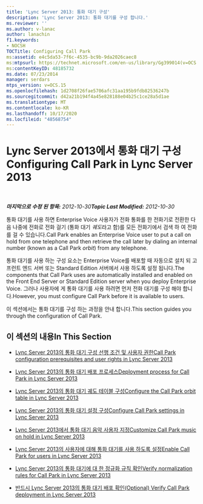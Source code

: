 ```yaml
---
title: 'Lync Server 2013: 통화 대기 구성'
description: 'Lync Server 2013: 통화 대기를 구성 합니다.'
ms.reviewer: ''
ms.author: v-lanac
author: lanachin
f1.keywords:
- NOCSH
TOCTitle: Configuring Call Park
ms:assetid: e4c5da53-7f6c-4535-bc9b-9da2026caec8
ms:mtpsurl: https://technet.microsoft.com/en-us/library/Gg399014(v=OCS.15)
ms:contentKeyID: 48185732
ms.date: 07/23/2014
manager: serdars
mtps_version: v=OCS.15
ms.openlocfilehash: 1d2708f26fae5706afc31aa195b9fdb82536247b
ms.sourcegitcommit: d42a21b194f4a45e828188e04b25c1ce28a5d1ae
ms.translationtype: MT
ms.contentlocale: ko-KR
ms.lasthandoff: 10/17/2020
ms.locfileid: "48568754"
---
```

# <a name="configuring-call-park-in-lync-server-2013"></a><span data-ttu-id="7e67a-103">Lync Server 2013에서 통화 대기 구성</span><span class="sxs-lookup"><span data-stu-id="7e67a-103">Configuring Call Park in Lync Server 2013</span></span>

<div data-xmlns="http://www.w3.org/1999/xhtml">

<div class="topic" data-xmlns="http://www.w3.org/1999/xhtml" data-msxsl="urn:schemas-microsoft-com:xslt" data-cs="https://msdn.microsoft.com/">

<div data-asp="https://msdn2.microsoft.com/asp">



</div>

<div id="mainSection">

<div id="mainBody">

<span> </span>

<span data-ttu-id="7e67a-104">_**마지막으로 수정 된 항목:** 2012-10-30_</span><span class="sxs-lookup"><span data-stu-id="7e67a-104">_**Topic Last Modified:** 2012-10-30_</span></span>

<span data-ttu-id="7e67a-105">통화 대기를 사용 하면 Enterprise Voice 사용자가 전화 통화를 한 전화기로 전환한 다음 나중에 전화로 전화 걸기 (통화 대기 *궤도*라고 함)를 모든 전화기에서 검색 하 여 전화를 걸 수 있습니다.</span><span class="sxs-lookup"><span data-stu-id="7e67a-105">Call Park enables an Enterprise Voice user to put a call on hold from one telephone and then retrieve the call later by dialing an internal number (known as a Call Park *orbit*) from any telephone.</span></span>

<span data-ttu-id="7e67a-106">통화 대기를 사용 하는 구성 요소는 Enterprise Voice를 배포할 때 자동으로 설치 되 고 프런트 엔드 서버 또는 Standard Edition 서버에서 사용 하도록 설정 됩니다.</span><span class="sxs-lookup"><span data-stu-id="7e67a-106">The components that Call Park uses are automatically installed and enabled on the Front End Server or Standard Edition server when you deploy Enterprise Voice.</span></span> <span data-ttu-id="7e67a-107">그러나 사용자에 게 통화 대기를 사용 하려면 먼저 전화 대기를 구성 해야 합니다.</span><span class="sxs-lookup"><span data-stu-id="7e67a-107">However, you must configure Call Park before it is available to users.</span></span>

<span data-ttu-id="7e67a-108">이 섹션에서는 통화 대기를 구성 하는 과정을 안내 합니다.</span><span class="sxs-lookup"><span data-stu-id="7e67a-108">This section guides you through the configuration of Call Park.</span></span>

<div>

## <a name="in-this-section"></a><span data-ttu-id="7e67a-109">이 섹션의 내용</span><span class="sxs-lookup"><span data-stu-id="7e67a-109">In This Section</span></span>

  - [<span data-ttu-id="7e67a-110">Lync Server 2013의 통화 대기 구성 선행 조건 및 사용자 권한</span><span class="sxs-lookup"><span data-stu-id="7e67a-110">Call Park configuration prerequisites and user rights in Lync Server 2013</span></span>](lync-server-2013-call-park-configuration-prerequisites-and-user-rights.md)

  - [<span data-ttu-id="7e67a-111">Lync Server 2013의 통화 대기 배포 프로세스</span><span class="sxs-lookup"><span data-stu-id="7e67a-111">Deployment process for Call Park in Lync Server 2013</span></span>](lync-server-2013-deployment-process-for-call-park.md)

  - [<span data-ttu-id="7e67a-112">Lync Server 2013의 통화 대기 궤도 테이블 구성</span><span class="sxs-lookup"><span data-stu-id="7e67a-112">Configure the Call Park orbit table in Lync Server 2013</span></span>](lync-server-2013-configure-the-call-park-orbit-table.md)

  - [<span data-ttu-id="7e67a-113">Lync Server 2013의 통화 대기 설정 구성</span><span class="sxs-lookup"><span data-stu-id="7e67a-113">Configure Call Park settings in Lync Server 2013</span></span>](lync-server-2013-configure-call-park-settings.md)

  - [<span data-ttu-id="7e67a-114">Lync Server 2013에서 통화 대기 음악 사용자 지정</span><span class="sxs-lookup"><span data-stu-id="7e67a-114">Customize Call Park music on hold in Lync Server 2013</span></span>](lync-server-2013-customize-call-park-music-on-hold.md)

  - [<span data-ttu-id="7e67a-115">Lync Server 2013의 사용자에 대해 통화 대기를 사용 하도록 설정</span><span class="sxs-lookup"><span data-stu-id="7e67a-115">Enable Call Park for users in Lync Server 2013</span></span>](lync-server-2013-enable-call-park-for-users.md)

  - [<span data-ttu-id="7e67a-116">Lync Server 2013의 통화 대기에 대 한 정규화 규칙 확인</span><span class="sxs-lookup"><span data-stu-id="7e67a-116">Verify normalization rules for Call Park in Lync Server 2013</span></span>](lync-server-2013-verify-normalization-rules-for-call-park.md)

  - [<span data-ttu-id="7e67a-117">반드시 Lync Server 2013의 통화 대기 배포 확인</span><span class="sxs-lookup"><span data-stu-id="7e67a-117">(Optional) Verify Call Park deployment in Lync Server 2013</span></span>](lync-server-2013-optional-verify-call-park-deployment.md)

</div>

</div>

<span> </span>

</div>

</div>

</div>

